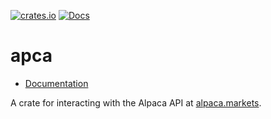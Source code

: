 [![crates.io](https://img.shields.io/crates/v/apca.svg)](https://crates.io/crates/apca)
[![Docs](https://docs.rs/apca/badge.svg)](https://docs.rs/apca)

apca
====

- [Documentation][docs-rs]

A crate for interacting with the Alpaca API at [alpaca.markets][].


[docs-rs]: https://docs.rs/crate/apca
[alpaca.markets]: https://alpaca.markets
